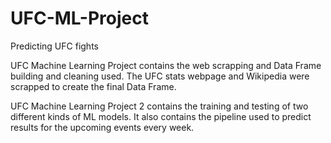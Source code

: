 # UFC-ML-Project
Predicting UFC fights

UFC Machine Learning Project contains the web scrapping and Data Frame building and cleaning used.
The UFC stats webpage and Wikipedia were scrapped to create the final Data Frame.

UFC Machine Learning Project 2 contains the training and testing of two different kinds of ML models. It also contains the pipeline used to predict results for the upcoming
events every week.
